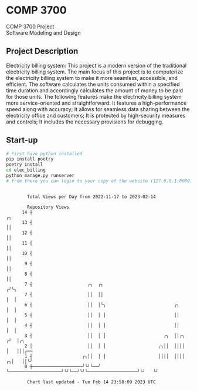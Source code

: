 # COMP 3700
COMP 3700 Project  
Software Modeling and Design
## Project Description
Electricity billing system: This project is a modern version of the traditional electricity billing system. The main focus of this project is to computerize the electricity billing system to make it more seamless, accessible, and efficient. The software calculates the units consumed within a specified time duration and accordingly calculates the amount of money to be paid for those units. The following features make the electricity billing system more service-oriented and straightforward: It features a high-performance speed along with accuracy; It allows for seamless data sharing between the electricity office and customers; It is protected by high-security measures and controls; It includes the necessary provisions for debugging.

## Start-up
```bash
# First have python installed
pip install poetry
poetry install
cd elec_billing
python manage.py runserver
# from there you can login to your copy of the website (127.0.0.1:8000), default creds are admin/admin
```

```

        Total Views per Day from 2022-11-17 to 2023-02-14

        Repository Views
      14 ┼                                                                                 ╭╮
      13 ┤                                                                                 ││
      12 ┤                                                                                 ││
      11 ┤                                                                                 ││
      10 ┤                                                                                 ││
       9 ┤                                                                                 ││
       8 ┤                                                                                 ││
       7 ┤                     ╭╮  ╭╮                                                     ╭╯╰╮
       7 ┤                     ││  ││                                                     │  │
       6 ┤                     ││  │╰╮                          ╭╮                        │  │
       5 ┤                     ││  │ │                          ││                        │  │
       4 ┤                     ││  │ │                          ││                        │  │
       3 ┤                     ││  │ │                      ╭╮  ││╭╮                     ╭╯  │╭╮
       2 ┤                     ││  │ │                    ╭╮││  ││││                     │   │││╭──
       1 ┤                   ╭╮││  │ │                    ││││  ││││                   ╭╮│   ││╰╯
       0 ┼───────────────────╯╰╯╰──╯ ╰────────────────────╯╰╯╰──╯╰╯╰───────────────────╯╰╯   ╰╯

        Chart last updated - Tue Feb 14 23:58:09 2023 UTC
        
```
